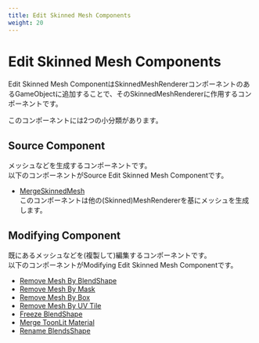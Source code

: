 ```yaml
---
title: Edit Skinned Mesh Components
weight: 20
---
```


# Edit Skinned Mesh Components

Edit Skinned Mesh ComponentはSkinnedMeshRendererコンポーネントのあるGameObjectに追加することで、そのSkinnedMeshRendererに作用するコンポーネントです。

このコンポーネントには2つの小分類があります。

## Source Component

メッシュなどを生成するコンポーネントです。\
以下のコンポーネントがSource Edit Skinned Mesh Componentです。

- [MergeSkinnedMesh](../../reference/merge-skinned-mesh)\
  このコンポーネントは他の(Skinned)MeshRendererを基にメッシュを生成します。

## Modifying Component

既にあるメッシュなどを(複製して)編集するコンポーネントです。\
以下のコンポーネントがModifying Edit Skinned Mesh Componentです。

- [Remove Mesh By BlendShape](../../reference/remove-mesh-by-blendshape)
- [Remove Mesh By Mask](../../reference/remove-mesh-by-mask)
- [Remove Mesh By Box](../../reference/remove-mesh-by-box)
- [Remove Mesh By UV Tile](../../remove-mesh-by-uv-tile/)
- [Freeze BlendShape](../../reference/freeze-blendshape)
- [Merge ToonLit Material](../../reference/merge-toonlit-material)
- [Rename BlendsShape](../../reference/rename-blendshape)
